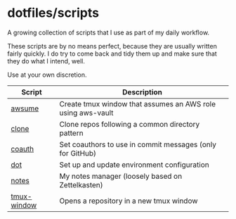 # dotfiles/scripts

A growing collection of scripts that I use as part of my daily workflow.

These scripts are by no means perfect, because they are usually written
fairly quickly. I do try to come back and tidy them up and make sure
that they do what I intend, well.

Use at your own discretion.


| Script                       | Description                                                 |
|------------------------------|-------------------------------------------------------------|
| [awsume](./awsume)           | Create tmux window that assumes an AWS role using aws-vault |
| [clone](./clone)             | Clone repos following a common directory pattern            |
| [coauth](./coauth)           | Set coauthors to use in commit messages (only for GitHub)   |
| [dot](./dot)                 | Set up and update environment configuration                 |
| [notes](./notes)             | My notes manager (loosely based on Zettelkasten)            |
| [tmux-window](./tmux-window) | Opens a repository in a new tmux window                     |
